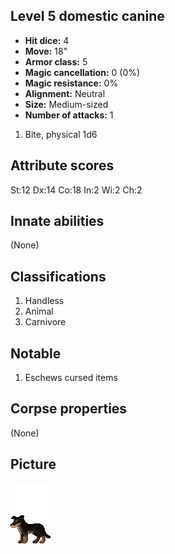 ## Level 5 domestic canine

- **Hit dice:** 4
- **Move:** 18"
- **Armor class:** 5
- **Magic cancellation:** 0 (0%)
- **Magic resistance:** 0%
- **Alignment:** Neutral
- **Size:** Medium-sized
- **Number of attacks:** 1
1. Bite, physical 1d6

## Attribute scores

St:12 Dx:14 Co:18 In:2 Wi:2 Ch:2

## Innate abilities

(None)

## Classifications

1. Handless
2. Animal
3. Carnivore

## Notable

1. Eschews cursed items

## Corpse properties

(None)

## Picture

![Dog](https://github.com/hyvanmielenpelit/GnollHackTileSet/blob/main/Monsters/dog/dog.png?raw=true)

